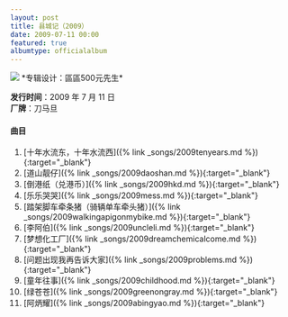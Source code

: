```yaml
---
layout: post
title: 县城记（2009）
date: 2009-07-11 00:00
featured: true
albumtype: officialalbum
---
```


<img src="{{site.cdn}}/assets/imgs/county2009.jpg">
*专辑设计：區區500元先生*

**发行时间**：2009 年 7 月 11 日  
**厂牌**：刀马旦

#### 曲目

1. [十年水流东，十年水流西]({% link _songs/2009tenyears.md %}){:target="_blank"}
2. [道山靓仔]({% link _songs/2009daoshan.md %}){:target="_blank"}
3. [倒港纸（兑港币）]({% link _songs/2009hkd.md %}){:target="_blank"}
4. [乐乐哭哭]({% link _songs/2009mess.md %}){:target="_blank"}
5. [踏架脚车牵条猪（骑辆单车牵头猪）]({% link _songs/2009walkingapigonmybike.md %}){:target="_blank"}
6. [李阿伯]({% link _songs/2009uncleli.md %}){:target="_blank"}
7. [梦想化工厂]({% link _songs/2009dreamchemicalcome.md %}){:target="_blank"}
8. [问题出现我再告诉大家]({% link _songs/2009problems.md %}){:target="_blank"}
9. [童年往事]({% link _songs/2009childhood.md %}){:target="_blank"}
10. [绿苍苍]({% link _songs/2009greenongray.md %}){:target="_blank"}
11. [阿炳耀]({% link _songs/2009abingyao.md %}){:target="_blank"}
